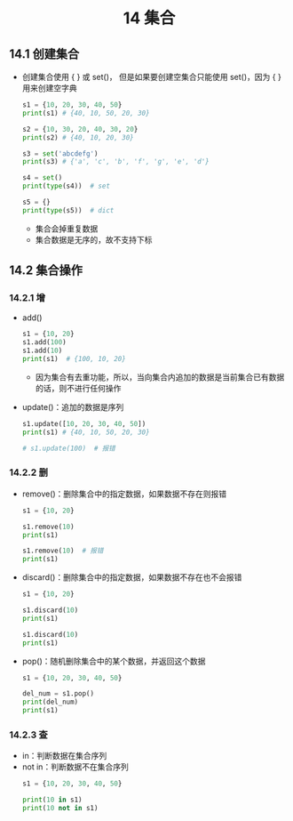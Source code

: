 # <center>14 集合

## 14.1 创建集合

- 创建集合使用 { } 或 set()， 但是如果要创建空集合只能使用 set()，因为 { } 用来创建空字典
    ~~~py
    s1 = {10, 20, 30, 40, 50}
    print(s1) # {40, 10, 50, 20, 30}

    s2 = {10, 30, 20, 40, 30, 20}
    print(s2) # {40, 10, 20, 30}

    s3 = set('abcdefg')
    print(s3) # {'a', 'c', 'b', 'f', 'g', 'e', 'd'}

    s4 = set()
    print(type(s4))  # set

    s5 = {}
    print(type(s5))  # dict
    ~~~
  - 集合会掉重复数据
  - 集合数据是无序的，故不支持下标

## 14.2 集合操作

### 14.2.1 增

- add()
    ~~~py
    s1 = {10, 20}
    s1.add(100)
    s1.add(10)
    print(s1)  # {100, 10, 20}
    ~~~
  - 因为集合有去重功能，所以，当向集合内追加的数据是当前集合已有数据的话，则不进行任何操作


- update()：追加的数据是序列
    ~~~py
    s1.update([10, 20, 30, 40, 50])
    print(s1) # {40, 10, 50, 20, 30}

    # s1.update(100)  # 报错
    ~~~

### 14.2.2 删

- remove()：删除集合中的指定数据，如果数据不存在则报错
    ~~~py
    s1 = {10, 20}

    s1.remove(10)
    print(s1)

    s1.remove(10)  # 报错
    print(s1)
    ~~~


- discard()：删除集合中的指定数据，如果数据不存在也不会报错
    ~~~py
    s1 = {10, 20}

    s1.discard(10)
    print(s1)

    s1.discard(10)
    print(s1)
    ~~~


- pop()：随机删除集合中的某个数据，并返回这个数据
    ~~~py
    s1 = {10, 20, 30, 40, 50}

    del_num = s1.pop()
    print(del_num)
    print(s1)
    ~~~


### 14.2.3 查

- in：判断数据在集合序列
- not in：判断数据不在集合序列
    ~~~py
    s1 = {10, 20, 30, 40, 50}

    print(10 in s1)
    print(10 not in s1)
    ~~~





